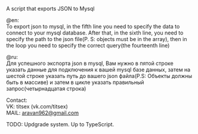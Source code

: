 A script that exports JSON to Mysql

@en:  
To export json to mysql, in the fifth line you need to specify the data to connect to your mysql database. After that, in the sixth line, you need to specify the path to the       json file(P. S: objects must be in the array), then in the loop you need to specify the correct query(the fourteenth line)












@ru:  
Для успешного экспорта json в mysql, Вам нужно в пятой строке указать данные для подключения к вашей mysql базе данных, затем на шестой строке указать путь до вашего json         файла(P.S: Объекты должны быть в массиве) и затем в цикле указать правильный запрос(четырнадцатая строка)
  
  
  

Contact:    
VK: titsex (vk.com/titsex)          
MAIL: aravan962@gmail.com

TODO: Updgrade system. Up to TypeScript.
